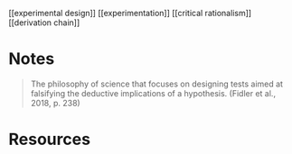 [[experimental design]]
[[experimentation]]
[[critical rationalism]]
[[derivation chain]]

# Notes
> The philosophy of science that focuses on designing tests aimed at falsifying the deductive implications of a hypothesis. (Fidler et al., 2018, p. 238)

# Resources